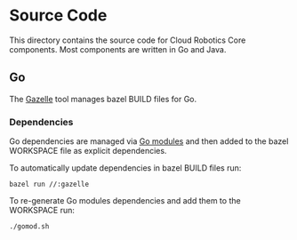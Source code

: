# Source Code

This directory contains the source code for Cloud Robotics Core components. Most
components are written in Go and Java.

## Go

The [Gazelle](https://github.com/bazelbuild/bazel-gazelle) tool manages bazel
BUILD files for Go.

### Dependencies

Go dependencies are managed via [Go modules](https://github.com/golang/go/wiki/Modules)
and then added to the bazel WORKSPACE file as explicit dependencies.

To automatically update dependencies in bazel BUILD files run:

```
bazel run //:gazelle
```

To re-generate Go modules dependencies and add them to the WORKSPACE run:

```
./gomod.sh
```
